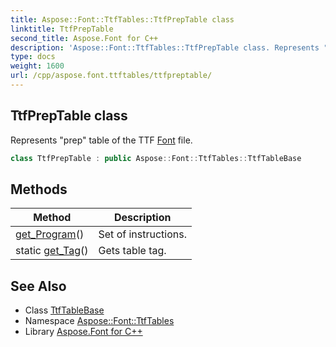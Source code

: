 ```yaml
---
title: Aspose::Font::TtfTables::TtfPrepTable class
linktitle: TtfPrepTable
second_title: Aspose.Font for C++
description: 'Aspose::Font::TtfTables::TtfPrepTable class. Represents "prep" table of the TTF Font file in C++.'
type: docs
weight: 1600
url: /cpp/aspose.font.ttftables/ttfpreptable/
---
```

## TtfPrepTable class


Represents "prep" table of the TTF [Font](../../aspose.font/font/) file.

```cpp
class TtfPrepTable : public Aspose::Font::TtfTables::TtfTableBase
```

## Methods

| Method | Description |
| --- | --- |
| [get_Program](./get_program/)() | Set of instructions. |
| static [get_Tag](./get_tag/)() | Gets table tag. |
## See Also

* Class [TtfTableBase](../ttftablebase/)
* Namespace [Aspose::Font::TtfTables](../)
* Library [Aspose.Font for C++](../../)
